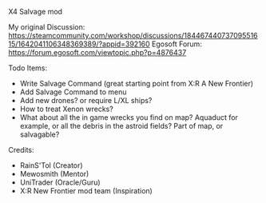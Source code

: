 X4 Salvage mod

My original Discussion:  https://steamcommunity.com/workshop/discussions/18446744073709551615/1642041106348369389/?appid=392160
Egosoft Forum: https://forum.egosoft.com/viewtopic.php?p=4876437


Todo Items:
 - Write Salvage Command (great starting point from X:R A New Frontier)
 - Add Salvage Command to menu
 - Add new drones? or require L/XL ships?
 - How to treat Xenon wrecks?
 - What about all the in game wrecks you find on map?  Aquaduct for example, or all the debris in the astroid fields?  Part of map, or salvagable?

Credits:
- RainS'Tol (Creator)
- Mewosmith (Mentor)
- UniTrader (Oracle/Guru)
- X:R New Frontier mod team (Inspiration)
